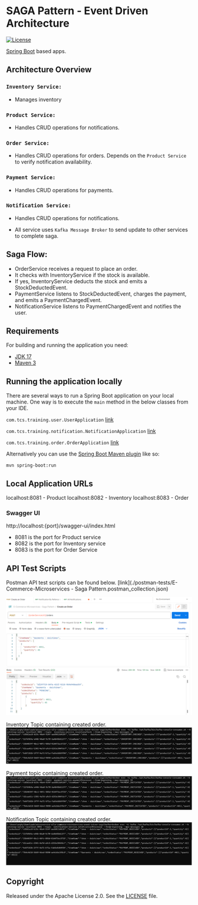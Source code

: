 # SAGA Pattern - Event Driven Architecture

[![License](http://img.shields.io/:license-apache-blue.svg)](http://www.apache.org/licenses/LICENSE-2.0.html)

[Spring Boot](http://projects.spring.io/spring-boot/) based apps.

## Architecture Overview
### ```Inventory Service: ```
* Manages inventory
### ```Product Service: ```
* Handles CRUD operations for notifications.
### ```Order Service: ```
* Handles CRUD operations for orders. Depends on the ```Product Service``` to verify notification availability.
### ```Payment Service: ```
* Handles CRUD operations for payments.
### ```Notification Service: ```
* Handles CRUD operations for notifications.

* All service uses ```Kafka Message Broker``` to send update to other services to complete saga.

## Saga Flow:

* OrderService receives a request to place an order.
* It checks with InventoryService if the stock is available.
* If yes, InventoryService deducts the stock and emits a StockDeductedEvent.
* PaymentService listens to StockDeductedEvent, charges the payment, and emits a PaymentChargedEvent.
* NotificationService listens to PaymentChargedEvent and notifies the user.

## Requirements

For building and running the application you need:

- [JDK 17](https://www.oracle.com/java/technologies/javase/jdk17-archive-downloads.html)
- [Maven 3](https://maven.apache.org)

## Running the application locally

There are several ways to run a Spring Boot application on your local machine. One way is to execute the `main` method
in the below classes from your IDE.

`com.tcs.training.user.UserApplication`
[link](./inventory-service/src/main/java/com/tcs/training/inventory/InventoryApplication.java)

`com.tcs.training.notification.NotificationApplication`
[link](./notification-service/src/main/java/com/tcs/training/notification/ProductApplication.java)

`com.tcs.training.order.OrderApplication`
[link](./order-service/src/main/java/com/tcs/training/order/OrderApplication.java)

Alternatively you can use
the [Spring Boot Maven plugin](https://docs.spring.io/spring-boot/docs/current/reference/html/build-tool-plugins-maven-plugin.html)
like so:

```shell
mvn spring-boot:run
```

## Local Application URLs

localhost:8081 - Product
localhost:8082 - Inventory
localhost:8083 - Order

### Swagger UI

http://localhost:{port}/swagger-ui/index.html
* 8081 is the port for Product service
* 8082 is the port for Inventory service
* 8083 is the port for Order Service


## API Test Scripts
Postman API test scripts can be found below.
[link](./postman-tests/E-Commerce-Microservices - Saga Pattern.postman_collection.json)

![img.png](img.png)

Inventory Topic containing created order.
![img_2.png](img_2.png)

Payment topic containing created order.
![img_3.png](img_3.png)

Notification Topic containing created order.
![img_1.png](img_1.png)

## Copyright

Released under the Apache License 2.0. See
the [LICENSE](https://github.com/arghyagiri/microservice-e2/blob/main/LICENSE) file.
